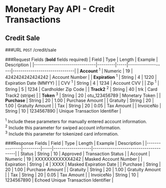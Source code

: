 # Monetary Pay API - Credit Transactions

## Credit Sale

###URL
`POST` /credit/sale

###Request Fields (**bold** fields required)
| Field                         | Type    | Length  | Example       | Description                   |
|-------------------------------|---------|-----|-------------------|-------------------------------|
| **Account** <sup>1</sup>      | Numeric | 19  | 4242424242424242  | Account Number                |
| **Expiration** <sup>1</sup>   | String  | 4   | 1220              | Expiration Date (MMYY)        |
| CVV <sup>1</sup>              | String  | 4   | 1234              | Account CVV                   |
| Zip <sup>1</sup>              | String  | 5   | 1234              | Cardholder Zip Code           |
| **Track2** <sup>2</sup>       | String  | 40  | trk               | Card Track2 (stripe)          |
| **Token** <sup>3</sup>        | String  | 20  | otu_123456789     | Monetary Token                |
| **Purchase**                  | String  | 20  | 1.00              | Purchase Amount               |
| Gratuity                      | String  | 20  | 1.00              | Gratuity Amount               |
| Tax                           | String  | 20  | 0.05              | Tax Amount                    |
| InvoiceNo                     | String  | 10  | 1234567890        | Unique Transaction Identifier |

<sup>1</sup> Include these parameters for manually entered account information.<br />
<sup>2</sup> Include this parameter for swiped account information.<br />
<sup>3</sup> Include this parameter for tokenized card information.

###Response Fields
| Field         | Type    | Length  | Example       | Description                           |
|---------------|---------|-----|-------------------|---------------------------------------|
| Status        | String  | 10  | Approved          | Transaction Status                    |
| Account       | Numeric | 19  | XXXXXXXXXXXX4242  | Masked Account Number                 |
| Expiration    | String  | 4   | XXXX              | Masked Expiration Date                |
| Purchase      | String  | 20  | 1.00              | Purchase Amount                       |
| Gratuity      | String  | 20  | 1.00              | Gratuity Amount                       |
| Tax           | String  | 20  | 0.05              | Tax Amount                            |
| InvoiceNo     | String  | 10  | 1234567890        | Echoed Unique Transaction Identifier  |
